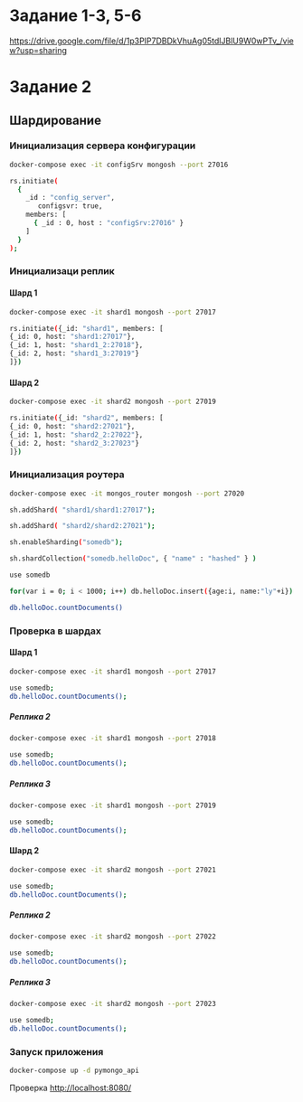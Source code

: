 # Задание 1-3, 5-6

https://drive.google.com/file/d/1p3PIP7DBDkVhuAg05tdlJBlU9W0wPTv_/view?usp=sharing

# Задание 2

## Шардирование

### Инициализация сервера конфигурации

```bash
docker-compose exec -it configSrv mongosh --port 27016
```

```bash
rs.initiate(
  {
    _id : "config_server",
       configsvr: true,
    members: [
      { _id : 0, host : "configSrv:27016" }
    ]
  }
);
```
### Инициализаци реплик
#### Шард 1
```bash
docker-compose exec -it shard1 mongosh --port 27017
```
```bash
rs.initiate({_id: "shard1", members: [
{_id: 0, host: "shard1:27017"},
{_id: 1, host: "shard1_2:27018"},
{_id: 2, host: "shard1_3:27019"}
]})
```
#### Шард 2
```bash
docker-compose exec -it shard2 mongosh --port 27019
```
```bash
rs.initiate({_id: "shard2", members: [
{_id: 0, host: "shard2:27021"},
{_id: 1, host: "shard2_2:27022"},
{_id: 2, host: "shard2_3:27023"}
]})
```
### Инициализация роутера
```bash
docker-compose exec -it mongos_router mongosh --port 27020
```
```bash
sh.addShard( "shard1/shard1:27017");
```
```bash
sh.addShard( "shard2/shard2:27021");
```
```bash
sh.enableSharding("somedb");
```
```bash
sh.shardCollection("somedb.helloDoc", { "name" : "hashed" } )
```
```bash
use somedb
```
```bash
for(var i = 0; i < 1000; i++) db.helloDoc.insert({age:i, name:"ly"+i})
```
```bash
db.helloDoc.countDocuments()
```
### Проверка в шардах
#### Шард 1
```bash
docker-compose exec -it shard1 mongosh --port 27017
```
```bash
use somedb;
db.helloDoc.countDocuments();
```
##### Реплика 2
```bash
docker-compose exec -it shard1 mongosh --port 27018
```
```bash
use somedb;
db.helloDoc.countDocuments();
```
##### Реплика 3
```bash
docker-compose exec -it shard1 mongosh --port 27019
```
```bash
use somedb;
db.helloDoc.countDocuments();
```
#### Шард 2
```bash
docker-compose exec -it shard2 mongosh --port 27021
```
```bash
use somedb;
db.helloDoc.countDocuments();
```
##### Реплика 2
```bash
docker-compose exec -it shard2 mongosh --port 27022
```
```bash
use somedb;
db.helloDoc.countDocuments();
```
##### Реплика 3
```bash
docker-compose exec -it shard2 mongosh --port 27023
```
```bash
use somedb;
db.helloDoc.countDocuments();
```
### Запуск приложения
```bash
docker-compose up -d pymongo_api
```
Проверка [http://localhost:8080/](http://localhost:8080/)
